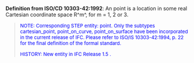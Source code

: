 **Definition from ISO/CD 10303-42:1992**: An point is a location in some real Cartesian coordinate space R^m^, for m = 1, 2 or 3.

> <font size="-1" color="#0000FF">NOTE: Corresponding STEP entity:
		  point. Only the subtypes cartesian_point, point_on_curve, point_on_surface have
		  been incorporated in the current release of IFC. Please refer to ISO/IS
		  10303-42:1994, p. 22 for the final definition of the formal standard.
		  </font>
> 
> <font size="-1" color="#0000FF">HISTORY: New entity in IFC Release 1.5
		  .</font>
>